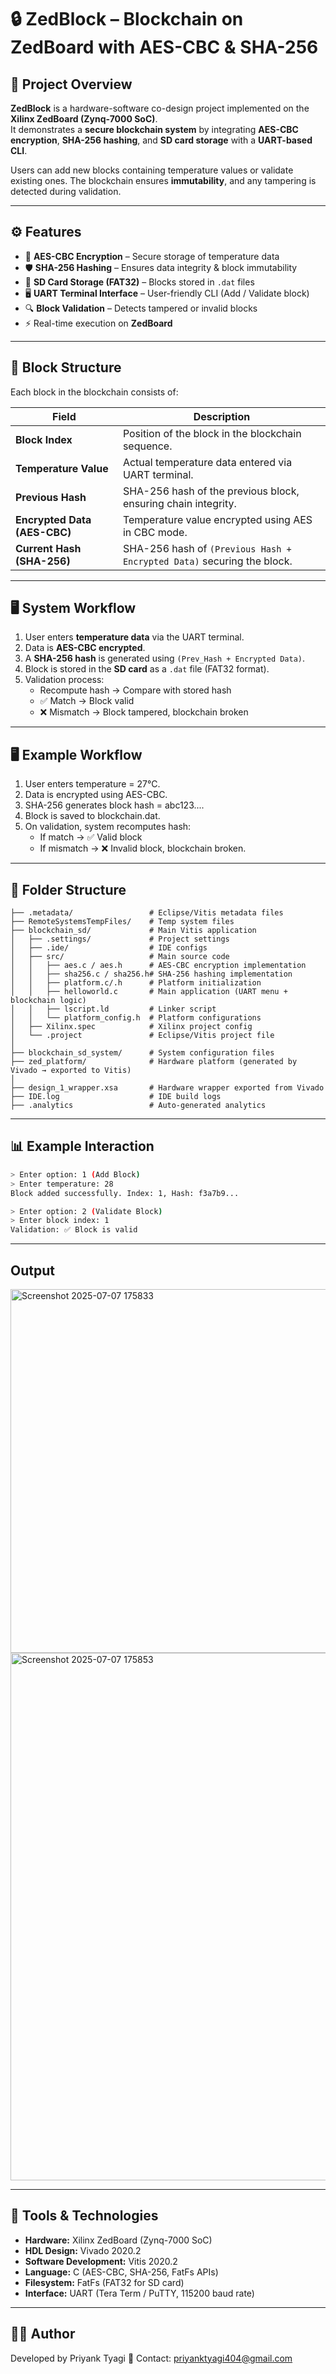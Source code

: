 # 🔒 ZedBlock – Blockchain on ZedBoard with AES-CBC & SHA-256

## 📌 Project Overview
**ZedBlock** is a hardware-software co-design project implemented on the **Xilinx ZedBoard (Zynq-7000 SoC)**.  
It demonstrates a **secure blockchain system** by integrating **AES-CBC encryption**, **SHA-256 hashing**, and **SD card storage** with a **UART-based CLI**.  

Users can add new blocks containing temperature values or validate existing ones. The blockchain ensures **immutability**, and any tampering is detected during validation.

---

## ⚙️ Features
- 🔑 **AES-CBC Encryption** – Secure storage of temperature data  
- 🛡 **SHA-256 Hashing** – Ensures data integrity & block immutability  
- 💾 **SD Card Storage (FAT32)** – Blocks stored in `.dat` files  
- 🖥 **UART Terminal Interface** – User-friendly CLI (Add / Validate block)  
- 🔍 **Block Validation** – Detects tampered or invalid blocks  
- ⚡ Real-time execution on **ZedBoard**  

---

## 🧩 Block Structure
Each block in the blockchain consists of:

| Field                        | Description                                                                 |
|-------------------------------|-----------------------------------------------------------------------------|
| **Block Index**              | Position of the block in the blockchain sequence.                          |
| **Temperature Value**        | Actual temperature data entered via UART terminal.                         |
| **Previous Hash**            | SHA-256 hash of the previous block, ensuring chain integrity.              |
| **Encrypted Data (AES-CBC)** | Temperature value encrypted using AES in CBC mode.                         |
| **Current Hash (SHA-256)**   | SHA-256 hash of `(Previous Hash + Encrypted Data)` securing the block.     |

---

## 🖥️ System Workflow
1. User enters **temperature data** via the UART terminal.  
2. Data is **AES-CBC encrypted**.  
3. A **SHA-256 hash** is generated using `(Prev_Hash + Encrypted Data)`.  
4. Block is stored in the **SD card** as a `.dat` file (FAT32 format).  
5. Validation process:
   - Recompute hash → Compare with stored hash  
   - ✅ Match → Block valid  
   - ❌ Mismatch → Block tampered, blockchain broken
  ---

## 🖥️ Example Workflow
1. User enters temperature = 27°C.
2. Data is encrypted using AES-CBC.
3. SHA-256 generates block hash = abc123....
4. Block is saved to blockchain.dat.
5. On validation, system recomputes hash:
   - If match → ✅ Valid block
   - If mismatch → ❌ Invalid block, blockchain broken.  


---

## 📂 Folder Structure
```
├── .metadata/                 # Eclipse/Vitis metadata files
├── RemoteSystemsTempFiles/    # Temp system files
├── blockchain_sd/             # Main Vitis application
│   ├── .settings/             # Project settings
│   ├── .ide/                  # IDE configs
│   ├── src/                   # Main source code
│   │   ├── aes.c / aes.h      # AES-CBC encryption implementation
│   │   ├── sha256.c / sha256.h# SHA-256 hashing implementation
│   │   ├── platform.c/.h      # Platform initialization
│   │   ├── helloworld.c       # Main application (UART menu + blockchain logic)
│   │   ├── lscript.ld         # Linker script
│   │   └── platform_config.h  # Platform configurations
│   ├── Xilinx.spec            # Xilinx project config
│   └── .project               # Eclipse/Vitis project file
│
├── blockchain_sd_system/      # System configuration files
├── zed_platform/              # Hardware platform (generated by Vivado → exported to Vitis)
│
├── design_1_wrapper.xsa       # Hardware wrapper exported from Vivado
├── IDE.log                    # IDE build logs
├── .analytics                 # Auto-generated analytics
```

---

## 📊 Example Interaction
```bash
> Enter option: 1 (Add Block)
> Enter temperature: 28
Block added successfully. Index: 1, Hash: f3a7b9...

> Enter option: 2 (Validate Block)
> Enter block index: 1
Validation: ✅ Block is valid
```
---
## Output

<img width="687" height="582" alt="Screenshot 2025-07-07 175833" src="https://github.com/user-attachments/assets/a681effa-e12b-4551-96f2-ab9608a0b4a0" />

<img width="662" height="844" alt="Screenshot 2025-07-07 175853" src="https://github.com/user-attachments/assets/258b12e3-eaf0-4ab2-898c-507614a832f1" />

---

## 🔧 Tools & Technologies
- **Hardware:** Xilinx ZedBoard (Zynq-7000 SoC)  
- **HDL Design:** Vivado 2020.2  
- **Software Development:** Vitis 2020.2  
- **Language:** C (AES-CBC, SHA-256, FatFs APIs)  
- **Filesystem:** FatFs (FAT32 for SD card)  
- **Interface:** UART (Tera Term / PuTTY, 115200 baud rate)  

---
## 👨‍💻 Author
Developed by Priyank Tyagi 
📧 Contact: priyanktyagi404@gmail.com

